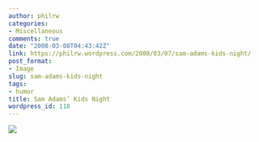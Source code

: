 ```yaml
---
author: philrw
categories:
- Miscellaneous
comments: true
date: "2008-03-08T04:43:42Z"
link: https://philrw.wordpress.com/2008/03/07/sam-adams-kids-night/
post_format:
- Image
slug: sam-adams-kids-night
tags:
- humor
title: Sam Adams’ Kids Night
wordpress_id: 118
---
```


[![](/images/Photo_030708_001-300x225.jpg)](/images/photo_030708_001.jpg)
